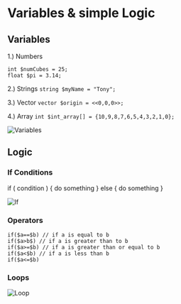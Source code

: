 # Variables & simple Logic

## Variables

1.) Numbers
```
int $numCubes = 25; 
float $pi = 3.14;
```

2.) Strings
```string $myName = "Tony";```

3.) Vector
```vector $origin = <<0,0,0>>;```

4.) Array
```int $int_array[] = {10,9,8,7,6,5,4,3,2,1,0};```

![Variables](assets/Variables.png)

## Logic

### If Conditions

if ( condition ) {
  do something
}
else {
  do something
}

![If](assets/If.png)

### Operators 
```
if($a==$b) // if a is equal to b
if($a>b$) // if a is greater than to b
if($a>=$b) // if a is greater than or equal to b
if($a<$b) // if a is less than b
if($a<=$b)
```


### Loops

![Loop](assets/Loop.png)
